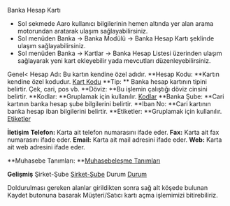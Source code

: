 

Banka Hesap Kartı


- Sol sekmede Aaro kullanıcı bilgilerinin hemen altında yer alan arama motorundan aratarak ulaşım sağlayabilirsiniz.
- Sol menüden Banka -> Banka Modülü -> Banka Hesap Kartı şeklinde ulaşım sağlayabilirsiniz. 
- Sol menüden Banka -> Kartlar -> Banka Hesap Listesi üzerinden ulaşım sağlayarak yeni kart ekleyebilir yada mevcutları düzenleyebilirsiniz.

Genel<
Hesap Adı: Bu kartın kendine özel adıdır.
**Hesap Kodu: **Kartın kendine özel kodudur. [Kart Kodu](/TemelOzellikler/KartKodu.md "Hesap Kodu")
**Tip: ** Banka hesap kartının tipini belirtir. Çek, cari, pos vb.
**Döviz: **Bu işlemin çalıştığı döviz cinsini belirtir.
**Kodlar: **Gruplamak için kullanılır. [Kodlar](/TemelOzellikler/Kodlar.md "Kodlar")
**Banka Şube: **Cari kartının banka hesap şube bilgilerini belirtir.
**Iban No: **Cari kartının banka hesap iban bilgilerini belirtir.
**Etiketler: **Gruplamak için kullanılır. [Etiketler](/TemelOzellikler/Etiketler.md "Etiketler")

**İletişim** 
**Telefon:** Karta ait telefon numarasını ifade eder.
**Fax:** Karta ait fax numarasını ifade eder.
**Email:** Karta ait mail adresini ifade eder.
**Web:** Karta ait web adresini ifade eder.

**Muhasebe Tanımları: **[Muhasebeleşme Tanımları](/TemelOzellikler/MuhasebelesmeTanimlari.md "Muhasebeleşme Tanımları")

**Gelişmiş** 
Şirket-Şube [Şirket-Şube](/TemelOzellikler/SirketSube.md "Şirket-Şube")
Durum [Durum](/TemelOzellikler/Durum.md "Durum")

Doldurulması gereken alanlar girildikten sonra sağ alt köşede bulunan Kaydet butonuna basarak Müşteri/Satıcı kartı açma işlemimizi bitirebiliriz.
